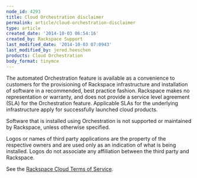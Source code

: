 ```yaml
---
node_id: 4293
title: Cloud Orchestration disclaimer
permalink: article/cloud-orchestration-disclaimer
type: article
created_date: '2014-10-03 06:54:16'
created_by: Rackspace Support
last_modified_date: '2014-10-03 07:0943'
last_modified_by: jered.heeschen
products: Cloud Orchestration
body_format: tinymce
---
```


The automated Orchestration feature is available as a convenience to
customers for the provisioning of Rackspace infrastructure and
installation of software in a recommended, best practice fashion.
Rackspace makes no representation or warranty, and does not provide a
service level agreement (SLA) for the Orchestration feature. Applicable
SLAs for the underlying infrastructure apply for successfully launched
cloud products.

Software that is installed using Orchestration is not supported or
maintained by Rackspace, unless otherwise specified.

Logos or names of third party applications are the property of the
respective owners and are used only as an indication of what is being
installed. Logos do not associate any affiliation between the third
party and Rackspace.

See the [Rackspace Cloud Terms of
Service](http://www.rackspace.com/information/legal/cloud/tos).

